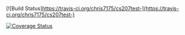 [![Build Status]https://travis-ci.org/chris7175/cs207test-](https://travis-ci.org/chris7175/cs207test-)

[![Coverage Status](https://codecov.io/gh/chris7175/cs207test-)](https://codecov.io/gh/chris7175/cs207test-)
